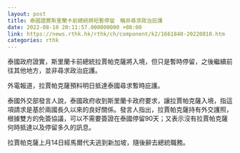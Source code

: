 ```yaml
---
layout: post
title: 泰國證實斯里蘭卡前總統將短暫停留　稱非尋求政治庇護
date: 2022-08-10 20:11:57.000000000 +08:00
link: https://news.rthk.hk/rthk/ch/component/k2/1661840-20220810.htm
categories: rthk
---
```


泰國政府證實，斯里蘭卡前總統拉賈帕克薩將入境，但只是暫時停留，之後繼續前往其他地方，並非尋求政治庇護。

外電報道，拉賈帕克薩預料明日抵達泰國尋求暫時庇護。

泰國外交部發言人說，泰國政府收到斯里蘭卡政府要求，讓拉賈帕克薩入境，指這項請求是基於兩國長久以來的良好關係。發言人指出，拉賈帕克薩持有外交護照，根據雙方的免簽協議，可以不需要簽證在泰國停留90天；又表示沒有拉賈帕克薩何時抵達以及停留多久的訊息。

拉賈帕克薩上月14日經馬爾代夫逃到新加坡，隨後辭去總統職務。
